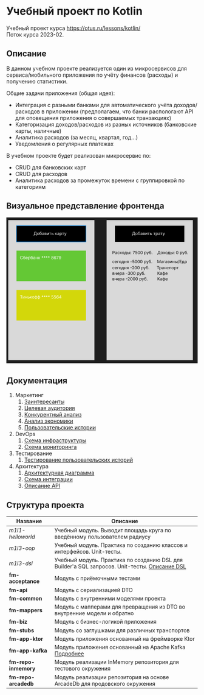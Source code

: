 # Учебный проект по Kotlin

Учебный проект курса https://otus.ru/lessons/kotlin/ \
Поток курса 2023-02.

## Описание

В данном учебном проекте реализуется один из микросервисов для сервиса/мобильного приложения по учёту финансов (расходы) и получению статистики.

Общие задачи приложения (общая идея):

- Интеграция с разными банками для автоматического учёта доходов/расходов в приложении (предполагаем, что банки
  распологают API для оповещения приложения о совершаемых транзакциях)
- Категоризация доходов/расходов из разных источников (банковские карты, наличные)
- Аналитика расходов (за месяц, квартал, год...)
- Уведомления о регулярных платежах

В учебном проекте будет реализован микросервис по:

- CRUD для банковских карт
- CRUD для расходов
- Аналитика расходов за промежуток времени с группировкой по категориям

## Визуальное представление фронтенда

![Макет приложения](/docs/marketing/design-layout.png)

## Документация

1. Маркетинг
    1. [Заинтересанты](/docs/marketing/stakeholders.md)
    2. [Целевая аудитория](/docs/marketing/target-audience.md)
    3. [Конкурентный анализ](/docs/marketing/concurrency.md)
    4. [Анализ экономики](/docs/marketing/economy.md)
    5. [Пользовательские истории](/docs/marketing/user-stories.md)
2. DevOps
    1. [Схема инфраструктуры](/docs/devops/infrastruture.md)
    2. [Схема мониторинга](/docs/devops/monitoring.md)
3. Тестирование
    1. [Тестирование пользовательских историй](/docs/testing/README.md)
4. Архитектура
    1. [Архитектурная диаграмма](/docs/architecture/arch.md)
    2. [Схема интеграции](/docs/architecture/integration.md)
    3. [Описание API](/docs/architecture/api.md)

## Структура проекта

| Название             | Описание                                                                                                             |
|----------------------|----------------------------------------------------------------------------------------------------------------------|
| _m1l1-helloworld_    | Учебный модуль. Выводит площадь круга по введённому пользователем радиусу                                            |
| _m1l3-oop_           | Учебный модуль. Практика по созданию классов и интерфейсов. Unit-тесты.                                              |
| _m1l3-dsl_           | Учебный модуль. Практика по созданию DSL для Builder'а SQL запросов. Unit-тесты. [Описание DSL](/m1l4-dsl/README.md) |
| **fm-acceptance**    | Модуль с приёмочными тестами                                                                                         |
| **fm-api**           | Модуль с сериализацией DTO                                                                                           |
| **fm-common**        | Модуль с внутренними моделями проекта                                                                                |
| **fm-mappers**       | Модуль с мапперами для превращения из DTO во внутренние модели и обратно                                             |
| **fm-biz**           | Модуль с бизнес-логикой приложения                                                                                   |
| **fm-stubs**         | Модуль со заглушками для различных транспортов                                                                       |
| **fm-app-ktor**      | Модуль приложения основанный на фреймворке Ktor                                                                      |
| **fm-app-kafka**     | Модуль приложения основанный на Apache Kafka [Подробнее](/fm-app-kafka/README.md)                                    |
| **fm-repo-inmemory** | Модуль реализации InMemory репозитория для тестового окружения                                                       |
| **fm-repo-arcadedb** | Модуль реализации репозитория на основе ArcadeDb для продовского окружения                                           |
